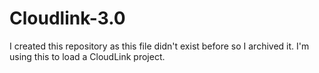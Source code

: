 # Cloudlink-3.0
I created this repository as this file didn't exist before so I archived it.
I'm using this to load a CloudLink project.
